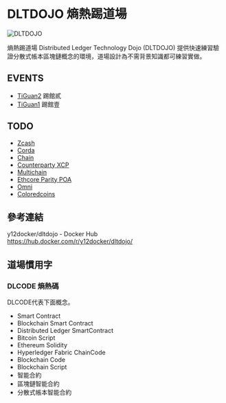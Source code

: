# DLTDOJO 熵熱踢道場

![DLTDOJO](dltdojo.png "DLT DOJO")

熵熱踢道場 Distributed Ledger Technology Dojo (DLTDOJO) 提供快速練習驗證分散式帳本區塊鏈概念的環境，道場設計為不需背景知識都可練習實做。

## EVENTS

* [TiGuan2](events/tiguan2/) 踢館貳
* [TiGuan1](events/tiguan1/) 踢館壹

## TODO

* [Zcash](dockerfiles/zcash/)
* [Corda](dockerfiles/corda/)
* [Chain](dockerfiles/chain/)
* [Counterparty XCP](dockerfiles/xcp/)
* [Multichain](dockerfiles/multichain/)
* [Ethcore Parity POA](dockerfiles/ethparity/)
* [Omni](dockerfiles/omni/)
* [Coloredcoins](dockerfiles/coloredcoins/)

## 參考連結

y12docker/dltdojo - Docker Hub <https://hub.docker.com/r/y12docker/dltdojo/>

## 道場慣用字

### DLCODE 熵熱碼
DLCODE代表下面概念。

* Smart Contract
* Blockchain Smart Contract
* Distributed Ledger SmartContract
* Bitcoin Script
* Ethereum Solidity
* Hyperledger Fabric ChainCode
* Blockchain Code
* Blockchain Script
* 智能合約
* 區塊鏈智能合約
* 分散式帳本智能合約
